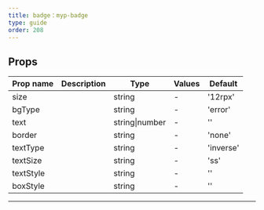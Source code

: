 ```yaml
---
title: badge：myp-badge
type: guide
order: 208
---
```


## Props

| Prop name | Description | Type           | Values | Default   |
| --------- | ----------- | -------------- | ------ | --------- |
| size      |             | string         | -      | '12rpx'   |
| bgType    |             | string         | -      | 'error'   |
| text      |             | string\|number | -      | ''        |
| border    |             | string         | -      | 'none'    |
| textType  |             | string         | -      | 'inverse' |
| textSize  |             | string         | -      | 'ss'      |
| textStyle |             | string         | -      | ''        |
| boxStyle  |             | string         | -      | ''        |

---
